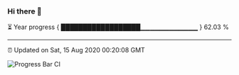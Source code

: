 ### Hi there 👋

⏳ Year progress { ██████████████████▁▁▁▁▁▁▁▁▁▁▁▁ } 62.03 %

---

⏰ Updated on Sat, 15 Aug 2020 00:20:08 GMT

![Progress Bar CI](https://github.com/liununu/liununu/workflows/Progress%20Bar%20CI/badge.svg)
